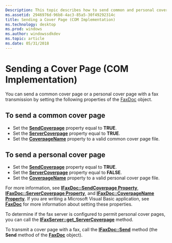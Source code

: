 ```yaml
---
Description: This topic describes how to send common and personal cover pages in the Component Object Model (COM) implementation environment.
ms.assetid: 2946976d-96b8-4ac3-85a5-30f49292314c
title: Sending a Cover Page (COM Implementation)
ms.technology: desktop
ms.prod: windows
ms.author: windowssdkdev
ms.topic: article
ms.date: 05/31/2018
---
```


# Sending a Cover Page (COM Implementation)

You can send a common cover page or a personal cover page with a fax transmission by setting the following properties of the [FaxDoc](-mfax-faxdoc.md) object.

## To send a common cover page

-   Set the [**SendCoverpage**](-mfax-ifaxdoc-mfax-ifaxdoc-get-sendcoverpage-cpp.md) property equal to **TRUE**.
-   Set the [**ServerCoverpage**](-mfax-ifaxdoc-mfax-ifaxdoc-get-servercoverpage-cpp.md) property equal to **TRUE**.
-   Set the [**CoverpageName**](-mfax-ifaxdoc-mfax-ifaxdoc-get-coverpagename-cpp.md) property to a valid common cover page file.

## To send a personal cover page

-   Set the [**SendCoverpage**](-mfax-ifaxdoc-mfax-ifaxdoc-get-sendcoverpage-cpp.md) property equal to **TRUE**.
-   Set the [**ServerCoverpage**](-mfax-ifaxdoc-mfax-ifaxdoc-get-servercoverpage-cpp.md) property equal to **FALSE**.
-   Set the [**CoverpageName**](-mfax-ifaxdoc-mfax-ifaxdoc-get-coverpagename-cpp.md) property to a valid personal cover page file.

For more information, see [**IFaxDoc::SendCoverpage Property**](-mfax-ifaxdoc-mfax-ifaxdoc-get-sendcoverpage-cpp.md), [**IFaxDoc::ServerCoverpage Property**](-mfax-ifaxdoc-mfax-ifaxdoc-get-servercoverpage-cpp.md), and [**IFaxDoc::CoverpageName Property**](-mfax-ifaxdoc-mfax-ifaxdoc-get-coverpagename-cpp.md). If you are writing a Microsoft Visual Basic application, see [**FaxDoc**](-mfax-faxdoc-object-visual-basic-.md) for more information about setting these properties.

To determine if the fax server is configured to permit personal cover pages, you can call the [**IFaxServer::get\_ServerCoverpage**](-mfax-ifaxserver-client-mfax-ifaxserver-get-servercoverpage-cpp.md) method.

To transmit a cover page with a fax, call the [**IFaxDoc::Send**](-mfax-ifaxdoc-mfax-ifaxdoc-send-cpp.md) method (the **Send** method of the [**FaxDoc**](-mfax-faxdoc-object-visual-basic-.md) object).

 

 



